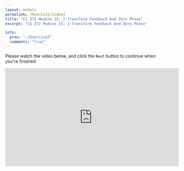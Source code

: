 ```yaml
---
layout: module
permalink: /Module15/Video3
title: "CS 372 Module 15: Z-Transform Feedback And Zero Phase"
excerpt: "CS 372 Module 15: Z-Transform Feedback And Zero Phase"

info:
  prev: "./Exercise2"
  comments: "true"
---
```


<p>
Please watch the video below, and click the <code>Next</code> button to continue when you're finished
</p>

<iframe width="560" height="315" src="https://www.youtube.com/embed/vAw7kaacSME" frameborder="0" allow="accelerometer; autoplay; clipboard-write; encrypted-media; gyroscope; picture-in-picture" allowfullscreen></iframe>
